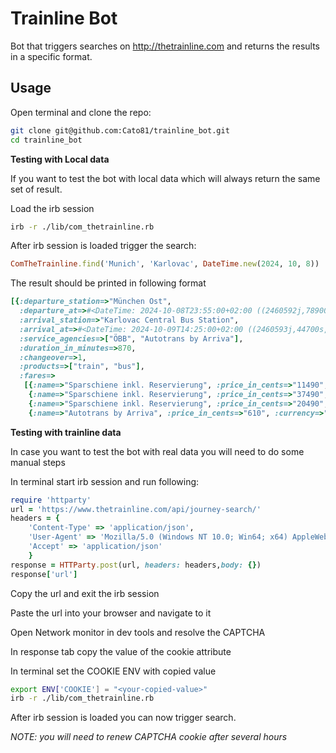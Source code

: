 # Trainline Bot
Bot that triggers searches on http://thetrainline.com and returns the results in a specific format.

## Usage

Open terminal and clone the repo:
```bash
git clone git@github.com:Cato81/trainline_bot.git
cd trainline_bot
```

**Testing with Local data**

If you want to test the bot with local data which will always return the same set of result.

Load the irb session

```bash
irb -r ./lib/com_thetrainline.rb
```
After irb session is loaded trigger the search:

```ruby
ComTheTrainline.find('Munich', 'Karlovac', DateTime.new(2024, 10, 8))
```

The result should be printed in following format
```ruby
[{:departure_station=>"München Ost",
  :departure_at=>#<DateTime: 2024-10-08T23:55:00+02:00 ((2460592j,78900s,0n),+7200s,2299161j)>,
  :arrival_station=>"Karlovac Central Bus Station",
  :arrival_at=>#<DateTime: 2024-10-09T14:25:00+02:00 ((2460593j,44700s,0n),+7200s,2299161j)>,
  :service_agencies=>["ÖBB", "Autotrans by Arriva"],
  :duration_in_minutes=>870,
  :changeover=>1,
  :products=>["train", "bus"],
  :fares=>
   [{:name=>"Sparschiene inkl. Reservierung", :price_in_cents=>"11490", :currency=>"EUR", :comfort_class=>2},
    {:name=>"Sparschiene inkl. Reservierung", :price_in_cents=>"37490", :currency=>"EUR", :comfort_class=>2},
    {:name=>"Sparschiene inkl. Reservierung", :price_in_cents=>"20490", :currency=>"EUR", :comfort_class=>2},
    {:name=>"Autotrans by Arriva", :price_in_cents=>"610", :currency=>"EUR", :comfort_class=>2}]}]
```

**Testing with trainline data**

In case you want to test the bot with real data you will need to do some manual steps

In terminal start irb session and run following:
```ruby
require 'httparty'
url = 'https://www.thetrainline.com/api/journey-search/'
headers = {
	'Content-Type' => 'application/json',
	'User-Agent' => 'Mozilla/5.0 (Windows NT 10.0; Win64; x64) AppleWebKit/537.36 (KHTML, like Gecko) Chrome/85.0.4183.121 Safari/537.36',
	'Accept' => 'application/json'
	}
response = HTTParty.post(url, headers: headers,body: {})
response['url']
```
Copy the url and exit the irb session

Paste the url into your browser and navigate to it

Open Network monitor in dev tools and resolve the CAPTCHA

In response tab copy the value of the cookie attribute

In terminal set the COOKIE ENV with copied value
```bash
export ENV['COOKIE'] = "<your-copied-value>"
irb -r ./lib/com_thetrainline.rb
```
After irb session is loaded you can now trigger search.

*NOTE: you will need to renew CAPTCHA cookie after several hours*
